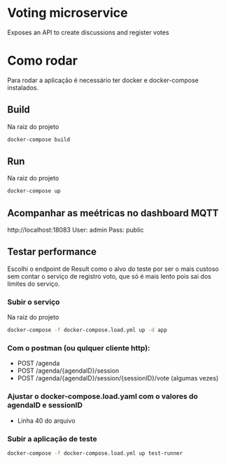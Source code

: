 # Voting microservice

Exposes an API to create discussions and register votes


# Como rodar

Para rodar a aplicação é necessário ter docker e docker-compose instalados.

## Build
Na raiz do projeto
```bash
docker-compose build
```

## Run
Na raiz do projeto
```bash
docker-compose up
```

## Acompanhar as meétricas no dashboard MQTT
http://localhost:18083
User: admin
Pass: public

## Testar performance
Escolhi o endpoint de Result como o alvo do teste por ser o mais custoso sem contar o serviço de registro voto, que só é mais lento pois sai dos limites do serviço.

### Subir o serviço
Na raiz do projeto
```bash
docker-compose -f docker-compose.load.yml up -d app
```
### Com o postman (ou qulquer cliente http):
* POST /agenda
* POST /agenda/{agendaID}/session
* POST /agenda/{agendaID}/session/{sessionID}/vote (algumas vezes)

### Ajustar o docker-compose.load.yaml com o valores do agendaID e sessionID
* Linha 40 do arquivo

### Subir a aplicação de teste
```bash
docker-compose -f docker-compose.load.yml up test-runner
```